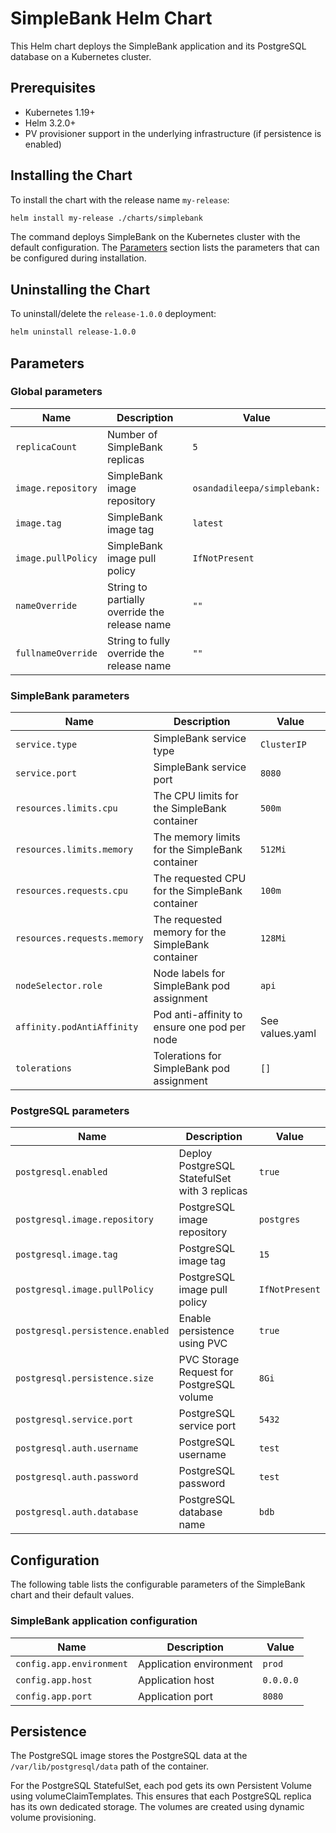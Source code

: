 # SimpleBank Helm Chart

This Helm chart deploys the SimpleBank application and its PostgreSQL database on a Kubernetes cluster.

## Prerequisites

- Kubernetes 1.19+
- Helm 3.2.0+
- PV provisioner support in the underlying infrastructure (if persistence is enabled)

## Installing the Chart

To install the chart with the release name `my-release`:

```bash
helm install my-release ./charts/simplebank
```

The command deploys SimpleBank on the Kubernetes cluster with the default configuration. The [Parameters](#parameters) section lists the parameters that can be configured during installation.

## Uninstalling the Chart

To uninstall/delete the `release-1.0.0` deployment:

```bash
helm uninstall release-1.0.0
```

## Parameters

### Global parameters

| Name                      | Description                                     | Value                       |
| ------------------------- | ----------------------------------------------- |-----------------------------|
| `replicaCount`            | Number of SimpleBank replicas                   | `5`                         |
| `image.repository`        | SimpleBank image repository                     | `osandadileepa/simplebank:` |
| `image.tag`               | SimpleBank image tag                            | `latest`                    |
| `image.pullPolicy`        | SimpleBank image pull policy                    | `IfNotPresent`              |
| `nameOverride`            | String to partially override the release name   | `""`                        |
| `fullnameOverride`        | String to fully override the release name       | `""`                        |

### SimpleBank parameters

| Name                                 | Description                                                                 | Value           |
| ------------------------------------ | --------------------------------------------------------------------------- | --------------- |
| `service.type`                       | SimpleBank service type                                                     | `ClusterIP`     |
| `service.port`                       | SimpleBank service port                                                     | `8080`          |
| `resources.limits.cpu`               | The CPU limits for the SimpleBank container                                 | `500m`          |
| `resources.limits.memory`            | The memory limits for the SimpleBank container                              | `512Mi`         |
| `resources.requests.cpu`             | The requested CPU for the SimpleBank container                              | `100m`          |
| `resources.requests.memory`          | The requested memory for the SimpleBank container                           | `128Mi`         |
| `nodeSelector.role`                  | Node labels for SimpleBank pod assignment                                   | `api`           |
| `affinity.podAntiAffinity`           | Pod anti-affinity to ensure one pod per node                                | See values.yaml |
| `tolerations`                        | Tolerations for SimpleBank pod assignment                                   | `[]`            |

### PostgreSQL parameters

| Name                                 | Description                                                                 | Value           |
| ------------------------------------ | --------------------------------------------------------------------------- | --------------- |
| `postgresql.enabled`                 | Deploy PostgreSQL StatefulSet with 3 replicas                               | `true`          |
| `postgresql.image.repository`        | PostgreSQL image repository                                                 | `postgres`      |
| `postgresql.image.tag`               | PostgreSQL image tag                                                        | `15`            |
| `postgresql.image.pullPolicy`        | PostgreSQL image pull policy                                                | `IfNotPresent`  |
| `postgresql.persistence.enabled`     | Enable persistence using PVC                                                | `true`          |
| `postgresql.persistence.size`        | PVC Storage Request for PostgreSQL volume                                   | `8Gi`           |
| `postgresql.service.port`            | PostgreSQL service port                                                     | `5432`          |
| `postgresql.auth.username`           | PostgreSQL username                                                         | `test`          |
| `postgresql.auth.password`           | PostgreSQL password                                                         | `test`          |
| `postgresql.auth.database`           | PostgreSQL database name                                                    | `bdb`           |

## Configuration

The following table lists the configurable parameters of the SimpleBank chart and their default values.

### SimpleBank application configuration

| Name                      | Description                                     | Value           |
| ------------------------- | ----------------------------------------------- | --------------- |
| `config.app.environment`  | Application environment                         | `prod`          |
| `config.app.host`         | Application host                                | `0.0.0.0`       |
| `config.app.port`         | Application port                                | `8080`          |

## Persistence

The PostgreSQL image stores the PostgreSQL data at the `/var/lib/postgresql/data` path of the container.

For the PostgreSQL StatefulSet, each pod gets its own Persistent Volume using volumeClaimTemplates. This ensures that each PostgreSQL replica has its own dedicated storage. The volumes are created using dynamic volume provisioning.
